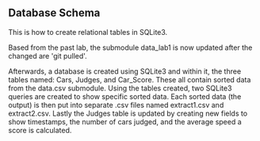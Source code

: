 ## Database Schema 

This is how to create relational tables in SQLite3. 

Based from the past lab, the submodule data_lab1 is now updated after the changed are 'git pulled'. 

Afterwards, a database is created using SQLite3 and within it, the three tables named: Cars, Judges, and Car_Score. These all contain sorted data from the data.csv submodule. Using the tables created, two SQLite3 queries are created to show specific sorted data. Each sorted data (the output) is then put into separate .csv files named extract1.csv and extract2.csv. Lastly the Judges table is updated by creating new fields to show timestamps, the number of cars judged, and the average speed a score is calculated.
 
